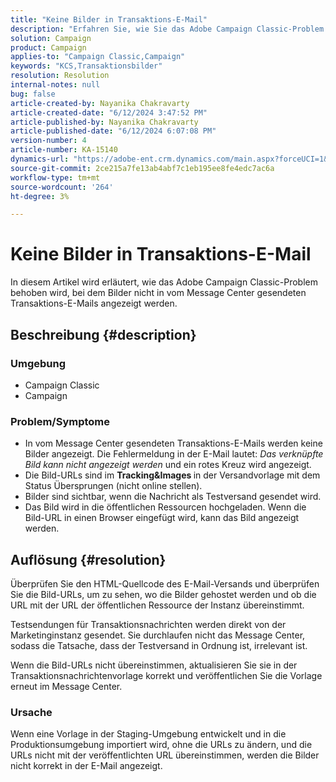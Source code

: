 ```yaml
---
title: "Keine Bilder in Transaktions-E-Mail"
description: "Erfahren Sie, wie Sie das Adobe Campaign Classic-Problem beheben, bei dem Bilder nicht in vom Message Center gesendeten Transaktions-E-Mails angezeigt werden."
solution: Campaign
product: Campaign
applies-to: "Campaign Classic,Campaign"
keywords: "KCS,Transaktionsbilder"
resolution: Resolution
internal-notes: null
bug: false
article-created-by: Nayanika Chakravarty
article-created-date: "6/12/2024 3:47:52 PM"
article-published-by: Nayanika Chakravarty
article-published-date: "6/12/2024 6:07:08 PM"
version-number: 4
article-number: KA-15140
dynamics-url: "https://adobe-ent.crm.dynamics.com/main.aspx?forceUCI=1&pagetype=entityrecord&etn=knowledgearticle&id=fcc2e61c-d328-ef11-840b-0022480a40c2"
source-git-commit: 2ce215a7fe13ab4abf7c1eb195ee8fe4edc7ac6a
workflow-type: tm+mt
source-wordcount: '264'
ht-degree: 3%

---
```


# Keine Bilder in Transaktions-E-Mail


In diesem Artikel wird erläutert, wie das Adobe Campaign Classic-Problem behoben wird, bei dem Bilder nicht in vom Message Center gesendeten Transaktions-E-Mails angezeigt werden.

## Beschreibung {#description}


### <b>Umgebung</b>

- Campaign Classic
- Campaign




### <b>Problem/Symptome</b>

- In vom Message Center gesendeten Transaktions-E-Mails werden keine Bilder angezeigt. Die Fehlermeldung in der E-Mail lautet: *Das verknüpfte Bild kann nicht angezeigt werden* und ein rotes Kreuz wird angezeigt.
- Die Bild-URLs sind im <b>Tracking&amp;Images </b>in der Versandvorlage mit dem Status Übersprungen (nicht online stellen).
- Bilder sind sichtbar, wenn die Nachricht als Testversand gesendet wird.
- Das Bild wird in die öffentlichen Ressourcen hochgeladen. Wenn die Bild-URL in einen Browser eingefügt wird, kann das Bild angezeigt werden.



## Auflösung {#resolution}






Überprüfen Sie den HTML-Quellcode des E-Mail-Versands und überprüfen Sie die Bild-URLs, um zu sehen, wo die Bilder gehostet werden und ob die URL mit der URL der öffentlichen Ressource der Instanz übereinstimmt.



Testsendungen für Transaktionsnachrichten werden direkt von der Marketinginstanz gesendet. Sie durchlaufen nicht das Message Center, sodass die Tatsache, dass der Testversand in Ordnung ist, irrelevant ist.



Wenn die Bild-URLs nicht übereinstimmen, aktualisieren Sie sie in der Transaktionsnachrichtenvorlage korrekt und veröffentlichen Sie die Vorlage erneut im Message Center.



### <b>Ursache</b>

Wenn eine Vorlage in der Staging-Umgebung entwickelt und in die Produktionsumgebung importiert wird, ohne die URLs zu ändern, und die URLs nicht mit der veröffentlichten URL übereinstimmen, werden die Bilder nicht korrekt in der E-Mail angezeigt.




